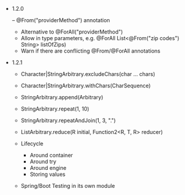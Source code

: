 - 1.2.0

  – @From("providerMethod") annotation
  
    - Alternative to @ForAll("providerMethod")
    - Allow in type parameters, 
      e.g. @ForAll List<@From("zip codes") String> listOfZips)
    - Warn if there are conflicting @From/@ForAll annotations
  
- 1.2.1

  - Character|StringArbitrary.excludeChars(char … chars)
  - Character|StringArbitrary.withChars(CharSequence)
  - StringArbitrary.append(Arbitrary<String>)
  - StringArbitrary.repeat(1, 10)
  - StringArbitrary.repeatAndJoin(1, 3, ".")
  - ListArbitrary<T>.reduce(R initial, Function2<R, T, R> reducer)

  - Lifecycle
    - Around container
    - Around try
    - Around engine
    - Storing values
  
  - Spring/Boot Testing in its own module
 

